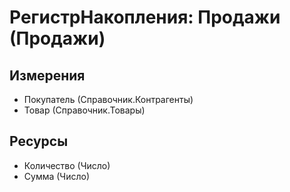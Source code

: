# РегистрНакопления: Продажи (Продажи)

## Измерения

- Покупатель (Справочник.Контрагенты)
- Товар (Справочник.Товары)

## Ресурсы

- Количество (Число)
- Сумма (Число)

